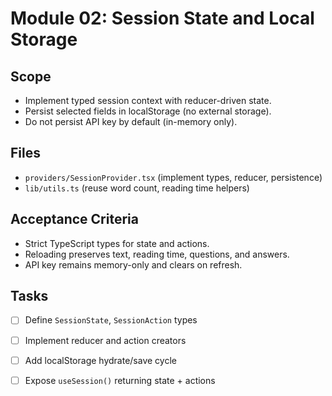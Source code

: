 <!-- 7a0b9c0a-6f5c-4b7c-8b4c-3b7e5b2a2c30 3c1e1d8b-1aa2-4c5f-9e4d-0c2b8c9f3f12 -->

# Module 02: Session State and Local Storage

## Scope

- Implement typed session context with reducer-driven state.
- Persist selected fields in localStorage (no external storage).
- Do not persist API key by default (in-memory only).

## Files

- `providers/SessionProvider.tsx` (implement types, reducer, persistence)
- `lib/utils.ts` (reuse word count, reading time helpers)

## Acceptance Criteria

- Strict TypeScript types for state and actions.
- Reloading preserves text, reading time, questions, and answers.
- API key remains memory-only and clears on refresh.

## Tasks

- [ ] Define `SessionState`, `SessionAction` types
- [ ] Implement reducer and action creators
- [ ] Add localStorage hydrate/save cycle
- [ ] Expose `useSession()` returning state + actions


